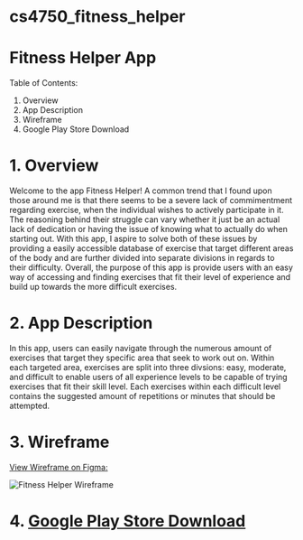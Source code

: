 # cs4750_fitness_helper
# Fitness Helper App

Table of Contents:
1. Overview
2. App Description
3. Wireframe
4. Google Play Store Download


# 1. Overview
Welcome to the app Fitness Helper! 
A common trend that I found upon those around me is that there seems to be a severe lack of commimentment regarding exercise, when the individual wishes to actively participate in it. The reasoning behind their struggle can vary whether it just be an actual lack of dedication or having the issue of knowing what to actually do when starting out. With this app, I aspire to solve both of these issues by providing a easily accessible database of exercise that target different areas of the body and are further divided into separate divisions in regards to their difficulty. Overall, the purpose of this app is provide users with an easy way of accessing and finding exercises that fit their level of experience and build up towards the more difficult exercises. 

# 2. App Description
In this app, users can easily navigate through the numerous amount of exercises that target they specific area that seek to work out on. Within each targeted area, exercises are split into three divsions: easy, moderate, and difficult to enable users of all experience levels to be capable of trying exercises that fit their skill level. Each exercises within each difficult level contains the suggested amount of repetitions or minutes that should be attempted. 

# 3. Wireframe
[View Wireframe on Figma:](https://www.figma.com/file/fIzi09IugovjzqmSWimDg7/Fitness-Helper-Wireframe?node-id=0%3A1) 


![Fitness Helper Wireframe](https://user-images.githubusercontent.com/89217847/140881583-63fee088-06c0-498b-9e9f-233e7f952962.png)

# 4. [Google Play Store Download](http://unbouncepages.com/25d7727e-4124-11ec-b7a6-024218c22373/)



